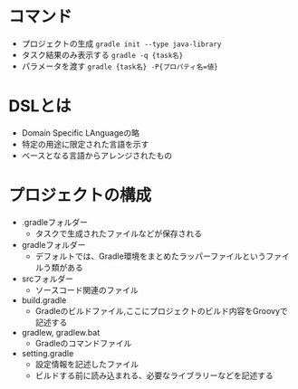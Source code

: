 # コマンド
* プロジェクトの生成
`gradle init --type java-library`
* タスク結果のみ表示する
`gradle -q {task名}`
* パラメータを渡す
`gradle {task名} -P{プロパティ名=値}`

# DSLとは
* Domain Specific LAnguageの略
* 特定の用途に限定された言語を示す
* ベースとなる言語からアレンジされたもの

# プロジェクトの構成
* .gradleフォルダー
  * タスクで生成されたファイルなどが保存される
* gradleフォルダー
  * デフォルトでは、Gradle環境をまとめたラッパーファイルというファイルう類がある
* srcフォルダー
  * ソースコード関連のファイル
* build.gradle
  * Gradleのビルドファイル,ここにプロジェクトのビルド内容をGroovyで記述する
* gradlew, gradlew.bat
  * Gradleのコマンドファイル
* setting.gradle
  * 設定情報を記述したファイル
  * ビルドする前に読み込まれる、必要なライブラリーなどを記述する
